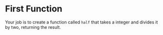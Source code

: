 # First Function

Your job is to create a function called `half` that takes a integer and divides it by two, returning the result.
